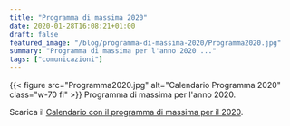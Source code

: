```yaml
---
title: "Programma di massima 2020"
date: 2020-01-28T16:08:21+01:00
draft: false
featured_image: "/blog/programma-di-massima-2020/Programma2020.jpg"
summary: "Programma di massima per l'anno 2020 ..."
tags: ["comunicazioni"]
---
```


{{< figure src="Programma2020.jpg" alt="Calendario Programma 2020" class="w-70 fl" >}}
Programma di massima per l'anno 2020.

Scarica il [Calendario con il programma di massima per il 2020](/blog/programma-di-massima-2020/Calendario2020.pdf).

